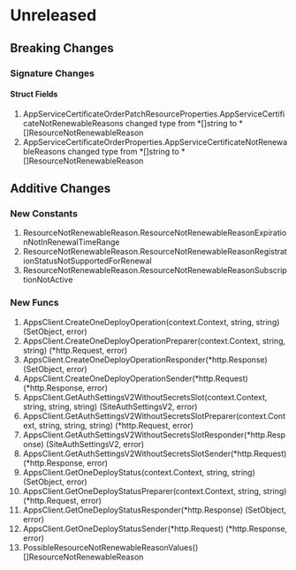 # Unreleased

## Breaking Changes

### Signature Changes

#### Struct Fields

1. AppServiceCertificateOrderPatchResourceProperties.AppServiceCertificateNotRenewableReasons changed type from *[]string to *[]ResourceNotRenewableReason
1. AppServiceCertificateOrderProperties.AppServiceCertificateNotRenewableReasons changed type from *[]string to *[]ResourceNotRenewableReason

## Additive Changes

### New Constants

1. ResourceNotRenewableReason.ResourceNotRenewableReasonExpirationNotInRenewalTimeRange
1. ResourceNotRenewableReason.ResourceNotRenewableReasonRegistrationStatusNotSupportedForRenewal
1. ResourceNotRenewableReason.ResourceNotRenewableReasonSubscriptionNotActive

### New Funcs

1. AppsClient.CreateOneDeployOperation(context.Context, string, string) (SetObject, error)
1. AppsClient.CreateOneDeployOperationPreparer(context.Context, string, string) (*http.Request, error)
1. AppsClient.CreateOneDeployOperationResponder(*http.Response) (SetObject, error)
1. AppsClient.CreateOneDeployOperationSender(*http.Request) (*http.Response, error)
1. AppsClient.GetAuthSettingsV2WithoutSecretsSlot(context.Context, string, string, string) (SiteAuthSettingsV2, error)
1. AppsClient.GetAuthSettingsV2WithoutSecretsSlotPreparer(context.Context, string, string, string) (*http.Request, error)
1. AppsClient.GetAuthSettingsV2WithoutSecretsSlotResponder(*http.Response) (SiteAuthSettingsV2, error)
1. AppsClient.GetAuthSettingsV2WithoutSecretsSlotSender(*http.Request) (*http.Response, error)
1. AppsClient.GetOneDeployStatus(context.Context, string, string) (SetObject, error)
1. AppsClient.GetOneDeployStatusPreparer(context.Context, string, string) (*http.Request, error)
1. AppsClient.GetOneDeployStatusResponder(*http.Response) (SetObject, error)
1. AppsClient.GetOneDeployStatusSender(*http.Request) (*http.Response, error)
1. PossibleResourceNotRenewableReasonValues() []ResourceNotRenewableReason
